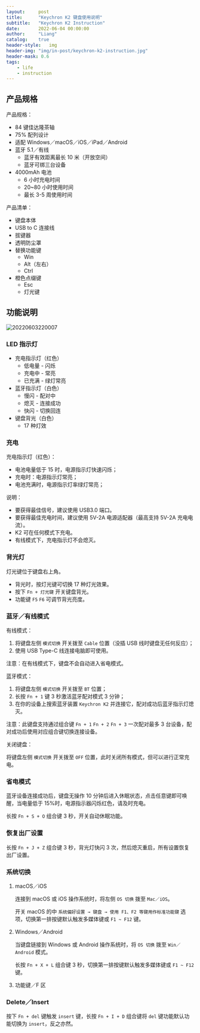 ```yaml
---
layout:     post
title:      "Keychron K2 键盘使用说明"
subtitle:   "Keychron K2 Instruction"
date:       2022-06-04 00:00:00
author:     "Liang"
catalog:    true
header-style:   img
header-img: "img/in-post/keychron-k2-instruction.jpg"
header-mask: 0.6
tags:
    - life
    - instruction
---
```


## 产品规格

产品规格：

- 84 键佳达隆茶轴
- 75% 配列设计
- 适配 Windows／macOS／iOS／iPad／Android
- 蓝牙 5.1／有线
  - 蓝牙有效距离最长 10 米（开放空间）
  - 蓝牙可绑三台设备
- 4000mAh 电池
  - 6 小时充电时间
  - 20~80 小时使用时间
  - 最长 3-5 周使用时间

产品清单：

- 键盘本体
- USB to C 连接线
- 拔键器
- 透明防尘罩
- 替换功能键
  - Win
  - Alt（左右）
  - Ctrl
- 橙色点缀键
  - Esc
  - 灯光键

## 功能说明

![20220603220007](https://s2.loli.net/2022/06/03/uIqk7rxeDmAj6aU.png)

### LED 指示灯

- 充电指示灯（红色）
  - 低电量 - 闪烁
  - 充电中 - 常亮
  - 已充满 - 绿灯常亮
- 蓝牙指示灯（白色）
  - 慢闪 - 配对中
  - 熄灭 - 连接成功
  - 快闪 - 切换回连
- 键盘背光（白色）
  - 17 种灯效

### 充电

充电指示灯（红色）：

- 电池电量低于 15 时，电源指示灯快速闪烁；
- 充电时：电源指示灯常亮；
- 电池充满时，电源指示灯率绿灯常亮；

说明：

- 要获得最佳信号，建议使用 USB3.0 端口。
- 要获得最佳充电时间，建议使用 5V-2A 电源适配器（最高支持 5V-2A 充电电流）。
- K2 可在任何模式下充电。
- 有线模式下，充电指示灯不会熄灭。

### 背光灯

灯光键位于键盘右上角。

- 背光时，按灯光键可切换 17 种灯光效果。
- 按下 `Fn + 灯光键` 开关键盘背光。
- 功能键 `F5` `F6` 可调节背光亮度。

### 蓝牙／有线模式

有线模式：

1. 将键盘左侧 `模式切换` 开关拨至 `Cable` 位置（没插 USB 线时键盘无任何反应）；
2. 使用 USB Type-C 线连接电脑即可使用。

注意：在有线模式下，键盘不会自动进入省电模式。

蓝牙模式：

1. 将键盘左侧 `模式切换` 开关拨至 `BT` 位置；
2. 长按 `Fn + 1` 键 3 秒激活蓝牙配对模式 3 分钟；
3. 在你的设备上搜索蓝牙装置 `Keychron K2` 并连接它，配对成功后蓝牙指示灯熄灭。

注意：此键盘支持通过组合键 `Fn + 1` `Fn + 2` `Fn + 3` 一次配对最多 3 台设备，配对成功后使用对应组合键切换连接设备。

关闭键盘：

将键盘左侧 `模式切换` 开关拨至 `OFF` 位置，此时关闭所有模式，但可以进行正常充电。

### 省电模式

蓝牙设备连接成功后，键盘无操作 10 分钟后进入休眠状态，点击任意键即可唤醒，当电量低于 15%时，电源指示器闪烁红色，请及时充电。

长按 `Fn + S + O` 组合键 3 秒，开关自动休眠功能。

### 恢复出厂设置

长按 `Fn + J + Z` 组合键 3 秒，背光灯快闪 3 次，然后熄灭重启，所有设置恢复出厂设置。

### 系统切换

1. macOS／iOS

   连接到 macOS 或 iOS 操作系统时，将左侧 `OS 切换` 拨至 `Mac／iOS`。

   开关 macOS 的中 `系统偏好设置 → 键盘 → 使用 F1、F2 等键用作标准功能键` 选项，切换第一排按键默认触发多媒体键或 `F1 ~ F12` 键。

2. Windows／Android

   当键盘链接到 Windows 或 Android 操作系统时，将 `OS 切换` 拨至 `Win／Android` 模式。

   长按 `Fn + X + L` 组合键 3 秒，切换第一排按键默认触发多媒体键或 `F1 ~ F12` 键。

3. 功能键／F 区

### Delete／Insert

按下 `Fn + del` 键触发 `insert` 键，长按 `Fn + I + D` 组合键将 `del` 键功能默认功能切换为 `insert`，反之亦然。
